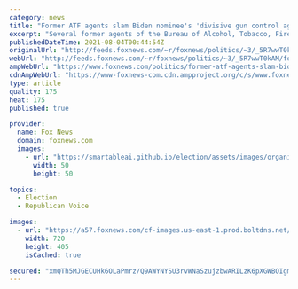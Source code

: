```yaml
---
category: news
title: "Former ATF agents slam Biden nominee's 'divisive gun control agenda'"
excerpt: "Several former agents of the Bureau of Alcohol, Tobacco, Firearms and Explosives are publicly urging the Biden administration not to confirm former agent David Chipman to lead the agency."
publishedDateTime: 2021-08-04T00:44:54Z
originalUrl: "http://feeds.foxnews.com/~r/foxnews/politics/~3/_5R7wwT0kAM/former-atf-agents-slam-biden-nominees-divisive-gun-control-agenda"
webUrl: "http://feeds.foxnews.com/~r/foxnews/politics/~3/_5R7wwT0kAM/former-atf-agents-slam-biden-nominees-divisive-gun-control-agenda"
ampWebUrl: "https://www.foxnews.com/politics/former-atf-agents-slam-biden-nominees-divisive-gun-control-agenda.amp"
cdnAmpWebUrl: "https://www-foxnews-com.cdn.ampproject.org/c/s/www.foxnews.com/politics/former-atf-agents-slam-biden-nominees-divisive-gun-control-agenda.amp"
type: article
quality: 175
heat: 175
published: true

provider:
  name: Fox News
  domain: foxnews.com
  images:
    - url: "https://smartableai.github.io/election/assets/images/organizations/foxnews.com-50x50.jpg"
      width: 50
      height: 50

topics:
  - Election
  - Republican Voice

images:
  - url: "https://a57.foxnews.com/cf-images.us-east-1.prod.boltdns.net/v1/static/694940094001/32eb7cbf-b336-4d76-b468-20c975733e88/87d46112-8a3c-435b-bc26-cab352d0de6b/1280x720/match/720/405/image.jpg?ve=1&tl=1"
    width: 720
    height: 405
    isCached: true

secured: "xmQTh5MJGECUHk6OLaPmrz/Q9AWYNYSU3rvWNaSzujzbwARILzK6pXGWBOIgm8IoRIeoRZHnoqxnwnnBgNGzu5tHn3vhp5qZ/mURVxgdydUQ5BUmUeh9ZLiX+pX3u5G4RUzxfsTg+RGUwu6X9fk9qvZfGLH+yMXHvReHES+EcYfjBOeRbnhxK6rqniLIluN0FwnJYM72xtkGbpRlIq8k+ghThuYgLAVeHU2OYtfvw4njXmF/cCg2fPBVZMfV09v8A2ztyNOPv8ix640ko4087g2733PD/y8d/sz9wJZrCmaDG57oFK2WpHX3zmVu4OKgMlr6vRdjNKMMdT8HAy9o8aRLSNVXjCWlp8RhHH176Cc=;TOHbJyb+G1p+zRwNgNdPGg=="
---
```


